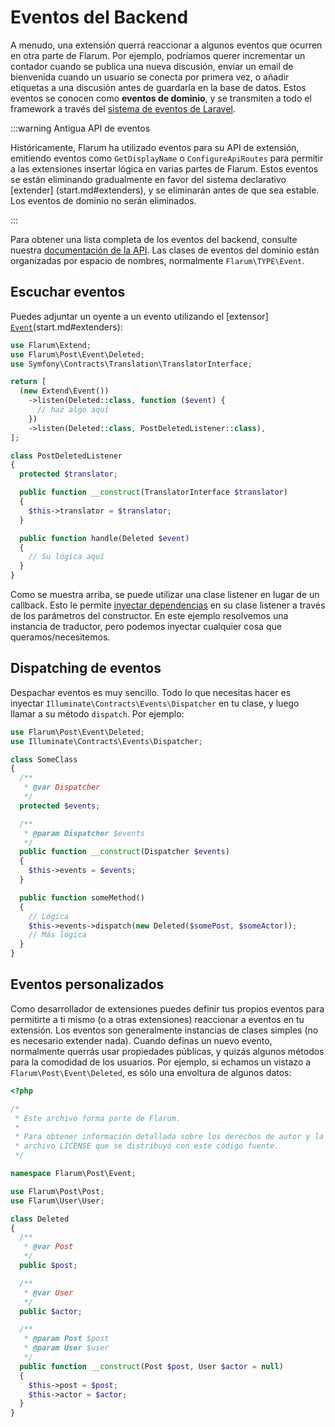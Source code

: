 # Eventos del Backend

A menudo, una extensión querrá reaccionar a algunos eventos que ocurren en otra parte de Flarum. Por ejemplo, podríamos querer incrementar un contador cuando se publica una nueva discusión, enviar un email de bienvenida cuando un usuario se conecta por primera vez, o añadir etiquetas a una discusión antes de guardarla en la base de datos. Estos eventos se conocen como **eventos de dominio**, y se transmiten a todo el framework a través del [sistema de eventos de Laravel](https://laravel.com/docs/6.x/events).

:::warning Antigua API de eventos

Históricamente, Flarum ha utilizado eventos para su API de extensión, emitiendo eventos como `GetDisplayName` o `ConfigureApiRoutes` para permitir a las extensiones insertar lógica en varias partes de Flarum. Estos eventos se están eliminando gradualmente en favor del sistema declarativo [extender] (start.md#extenders), y se eliminarán antes de que sea estable. Los eventos de dominio no serán eliminados.

:::

Para obtener una lista completa de los eventos del backend, consulte nuestra [documentación de la API](https://api.docs.flarum.org/php/master/search.html?search=Event). Las clases de eventos del dominio están organizadas por espacio de nombres, normalmente `Flarum\TYPE\Event`.

## Escuchar eventos

Puedes adjuntar un oyente a un evento utilizando el [extensor] [`Event`](https://api.docs.flarum.org/php/master/flarum/extend/event)(start.md#extenders):

```php
use Flarum\Extend;
use Flarum\Post\Event\Deleted;
use Symfony\Contracts\Translation\TranslatorInterface;

return [
  (new Extend\Event())
    ->listen(Deleted::class, function ($event) {
      // haz algo aquí
    })
    ->listen(Deleted::class, PostDeletedListener::class),
];

class PostDeletedListener
{
  protected $translator;

  public function __construct(TranslatorInterface $translator)
  {
    $this->translator = $translator;
  }

  public function handle(Deleted $event)
  {
    // Su lógica aquí
  }
}
```

Como se muestra arriba, se puede utilizar una clase listener en lugar de un callback. Esto le permite [inyectar dependencias](https://laravel.com/docs/6.x/container) en su clase listener a través de los parámetros del constructor. En este ejemplo resolvemos una instancia de traductor, pero podemos inyectar cualquier cosa que queramos/necesitemos.

## Dispatching de eventos

Despachar eventos es muy sencillo. Todo lo que necesitas hacer es inyectar `Illuminate\Contracts\Events\Dispatcher` en tu clase, y luego llamar a su método `dispatch`. Por ejemplo:

```php
use Flarum\Post\Event\Deleted;
use Illuminate\Contracts\Events\Dispatcher;

class SomeClass
{
  /**
   * @var Dispatcher
   */
  protected $events;

  /**
   * @param Dispatcher $events
   */
  public function __construct(Dispatcher $events)
  {
    $this->events = $events;
  }

  public function someMethod()
  {
    // Lógica
    $this->events->dispatch(new Deleted($somePost, $someActor));
    // Más lógica
  }
}
```

## Eventos personalizados

Como desarrollador de extensiones puedes definir tus propios eventos para permitirte a ti mismo (o a otras extensiones) reaccionar a eventos en tu extensión.
Los eventos son generalmente instancias de clases simples (no es necesario extender nada). Cuando definas un nuevo evento, normalmente querrás usar propiedades públicas, y quizás algunos métodos para la comodidad de los usuarios.
Por ejemplo, si echamos un vistazo a `Flarum\Post\Event\Deleted`, es sólo una envoltura de algunos datos:

```php
<?php

/*
 * Este archivo forma parte de Flarum.
 *
 * Para obtener información detallada sobre los derechos de autor y la licencia, consulte el
 * archivo LICENSE que se distribuyó con este código fuente.
 */

namespace Flarum\Post\Event;

use Flarum\Post\Post;
use Flarum\User\User;

class Deleted
{
  /**
   * @var Post
   */
  public $post;

  /**
   * @var User
   */
  public $actor;

  /**
   * @param Post $post
   * @param User $user
   */
  public function __construct(Post $post, User $actor = null)
  {
    $this->post = $post;
    $this->actor = $actor;
  }
}
```
